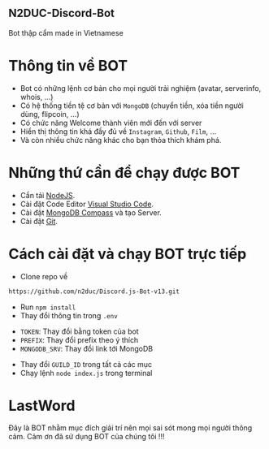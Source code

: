 ## N2DUC-Discord-Bot
Bot thập cẩm made in Vietnamese
# Thông tin về BOT
- Bot có những lệnh cơ bản cho mọi người trải nghiệm (avatar, serverinfo, whois, ...)
- Có hệ thống tiền tệ cơ bản với `MongoDB` (chuyển tiền, xóa tiền người dùng, flipcoin, ...)
- Có chức năng Welcome thành viên mới đến với server
- Hiển thị thông tin khá đầy đủ về `Instagram`, `Github`, `Film`, ...
- Và còn nhiều chức năng khác cho bạn thỏa thích khám phá.
# Những thứ cần để chạy được BOT
- Cần tải [NodeJS](https://nodejs.org/en/).
- Cài đặt Code Editor [Visual Studio Code](https://code.visualstudio.com/).
- Cài đặt [MongoDB Compass](https://www.mongodb.com/products/compass) và tạo Server.
- Cài đặt [Git](https://git-scm.com/).
# Cách cài đặt và chạy BOT trực tiếp
- Clone repo về
```sh
https://github.com/n2duc/Discord.js-Bot-v13.git
```
- Run `npm install`
- Thay đổi thông tin trong `.env`
+ `TOKEN`: Thay đổi bằng token của bot
+ `PREFIX`: Thay đổi prefix theo ý thích
+ `MONGODB_SRV`: Thay đổi link tới MongoDB
- Thay đổi `GUILD_ID` trong tất cả các mục
- Chạy lệnh `node index.js` trong terminal
# LastWord
Đây là BOT nhằm mục đích giải trí nên mọi sai sót mong mọi người thông cảm.
Cảm ơn đã sử dụng BOT của chúng tôi !!!
